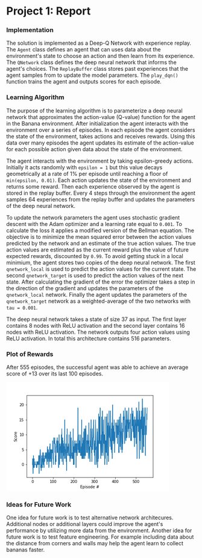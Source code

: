 # Project 1: Report

### Implementation

The solution is implemented as a Deep-Q Network with experience replay. The `Agent` class defines an agent that can uses data about the environment's state to choose an action and then learn from its experience. The `QNetwork` class defines the deep neural network that informs the agent's choices. The `ReplayBuffer` class stores past experiences that the agent samples from to update the model parameters. The `play_dqn()` function trains the agent and outputs scores for each episode.

### Learning Algorithm

The purpose of the learning algorithm is to parameterize a deep neural network that approximates the action-value (Q-value) function for the agent in the Banana environment. After initialization the agent interacts with the environment over a series of episodes. In each episode the agent considers the state of the environment, takes actions and receives rewards. Using this data over many episodes the agent updates its estimate of the action-value for each possible action given data about the state of the environment. 

The agent interacts with the environment by taking epsilon-greedy actions. Initially it acts randomly with `epsilon = 1` but this value decays geometrically at a rate of 1% per episode until reaching a floor of `min(epsilon, 0.01)`. Each action updates the state of the environment and returns some reward. Then each experience observed by the agent is stored in the replay buffer. Every 4 steps through the environment the agent samples 64 experiences from the replay buffer and updates the parameters of the deep neural network.

To update the network parameters the agent uses stochastic gradient descent with the Adam optimizer and a learning rate equal to `0.001`. To calculate the loss it applies a modified version of the Bellman equation. The objective is to minimize the mean squared error between the action values predicted by the network and an estimate of the true action values. The true action values are estimated as the current reward plus the value of future expected rewards, discounted by `0.99`. To avoid getting stuck in a local minimium, the agent stores two copies of the deep neural network. The first `qnetwork_local` is used to predict the action values for the current state. The second `qnetwork_target` is used to predict the action values of the next state. After calculating the gradient of the error the optimizer takes a step in the direction of the gradient and updates the parameters of the `qnetwork_local` network. Finally the agent updates the parameters of the `qnetwork_target` network as a weighted-average of the two networks with `tau = 0.001`.

The deep neural network takes a state of size 37 as input. The first layer contains 8 nodes with ReLU activation and the second layer contains 16 nodes with ReLU activation. The network outputs four action values using ReLU activation. In total this architecture contains 516 parameters.

### Plot of Rewards

After 555 episodes, the successful agent was able to achieve an average score of +13 over its last 100 episodes.

![Scores](score_history.png)

### Ideas for Future Work

One idea for future work is to test alternative network architecures. Additional nodes or additional layers could improve the agent's performance by utilizing more data from the environment. Another idea for future work is to test feature engineering. For example including data about the distance from corners and walls may help the agent learn to collect bananas faster.
